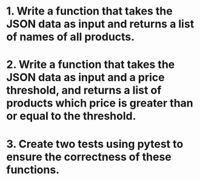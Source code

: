 # 1. Write a function that takes the JSON data as input and returns a list of names of all products.
# 2. Write a function that takes the JSON data as input and a price threshold, and returns a list of products which price is greater than or equal to the threshold.
# 3. Create two tests using pytest to ensure the correctness of these functions.
